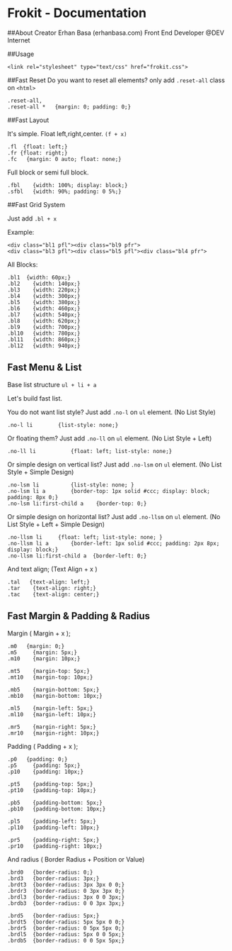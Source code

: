 Frokit - Documentation
======================

##About Creator
Erhan Basa (erhanbasa.com)
Front End Developer @DEV Internet

##Usage
```
<link rel="stylesheet" type="text/css" href="frokit.css">
```

##Fast Reset
Do you want to reset all elements? only add `.reset-all` class on `<html>`
```
.reset-all, 
.reset-all *   {margin: 0; padding: 0;}
```
##Fast Layout

It's simple.
Float left,right,center. `(f + x)`
```
.fl  {float: left;}
.fr	{float: right;}
.fc   {margin: 0 auto; float: none;}
```
Full block or semi full block.

```
.fbl 	{width: 100%; display: block;}
.sfbl	{width: 90%; padding: 0 5%;}
```
##Fast Grid System

Just add `.bl + x` 

Example:
```
<div class="bl1 pfl"><div class="bl9 pfr">
<div class="bl3 pfl"><div class="bl5 pfl"><div class="bl4 pfr">
```

All Blocks:
```
.bl1  {width: 60px;}
.bl2	{width: 140px;}
.bl3	{width: 220px;}
.bl4	{width: 300px;}
.bl5	{width: 380px;}
.bl6	{width: 460px;}
.bl7	{width: 540px;}
.bl8	{width: 620px;}
.bl9	{width: 700px;}
.bl10	{width: 780px;}
.bl11	{width: 860px;}
.bl12	{width: 940px;}
```

## Fast Menu & List
Base list structure `ul + li + a`

Let's build fast list.

You do not want list style? Just add `.no-l` on `ul` element. (No List Style)

```
.no-l li   		{list-style: none;}
```

Or floating them? Just add `.no-ll` on `ul` element. (No List Style + Left)

```
.no-ll li    		{float: left; list-style: none;}
```

Or simple design on vertical list? Just add `.no-lsm` on `ul` element. (No List Style + Simple Design)

```
.no-lsm li   		{list-style: none; }
.no-lsm li a 		{border-top: 1px solid #ccc; display: block; padding: 8px 0;}
.no-lsm li:first-child a 	{border-top: 0;}
```

Or simple design on horizontal list? Just add `.no-llsm` on `ul` element. (No List Style + Left + Simple Design)

```
.no-llsm li    	{float: left; list-style: none; }
.no-llsm li a  		{border-left: 1px solid #ccc; padding: 2px 8px; display: block;}
.no-llsm li:first-child a  {border-left: 0;}
```

And text align; (Text Align + x )

```
.tal   {text-align: left;}
.tar	{text-align: right;}
.tac	{text-align: center;}
```

## Fast Margin & Padding & Radius

Margin ( Margin + x );

```
.m0   {margin: 0;}
.m5  	{margin: 5px;}
.m10 	{margin: 10px;}

.mt5 	{margin-top: 5px;}
.mt10 	{margin-top: 10px;}

.mb5 	{margin-bottom: 5px;}
.mb10 	{margin-bottom: 10px;}

.ml5	{margin-left: 5px;}
.ml10 	{margin-left: 10px;}

.mr5  	{margin-right: 5px;}
.mr10 	{margin-right: 10px;}
```

Padding ( Padding + x );

```
.p0   {padding: 0;}
.p5  	{padding: 5px;}
.p10 	{padding: 10px;}

.pt5 	{padding-top: 5px;}
.pt10 	{padding-top: 10px;}

.pb5 	{padding-bottom: 5px;}
.pb10 	{padding-bottom: 10px;}

.pl5	{padding-left: 5px;}
.pl10 	{padding-left: 10px;}

.pr5  	{padding-right: 5px;}
.pr10 	{padding-right: 10px;}
```

And radius ( Border Radius + Position or Value)

```
.brd0   {border-radius: 0;}
.brd3 	{border-radius: 3px;}
.brdt3 	{border-radius: 3px 3px 0 0;}
.brdr3 	{border-radius: 0 3px 3px 0;}
.brdl3 	{border-radius: 3px 0 0 3px;}
.brdb3 	{border-radius: 0 0 3px 3px;}

.brd5 	{border-radius: 5px;}
.brdt5 	{border-radius: 5px 5px 0 0;}
.brdr5 	{border-radius: 0 5px 5px 0;}
.brdl5 	{border-radius: 5px 0 0 5px;}
.brdb5 	{border-radius: 0 0 5px 5px;}
```
